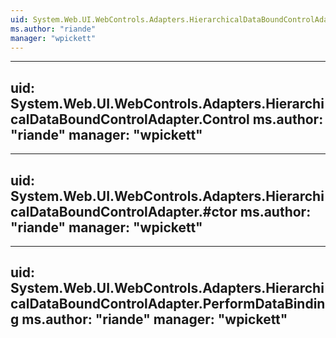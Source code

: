 ```yaml
---
uid: System.Web.UI.WebControls.Adapters.HierarchicalDataBoundControlAdapter
ms.author: "riande"
manager: "wpickett"
---
```


---
uid: System.Web.UI.WebControls.Adapters.HierarchicalDataBoundControlAdapter.Control
ms.author: "riande"
manager: "wpickett"
---

---
uid: System.Web.UI.WebControls.Adapters.HierarchicalDataBoundControlAdapter.#ctor
ms.author: "riande"
manager: "wpickett"
---

---
uid: System.Web.UI.WebControls.Adapters.HierarchicalDataBoundControlAdapter.PerformDataBinding
ms.author: "riande"
manager: "wpickett"
---
